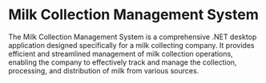 # Milk Collection Management System

The Milk Collection Management System is a comprehensive .NET desktop application designed specifically for a milk collecting company. It provides efficient and streamlined management of milk collection operations, enabling the company to effectively track and manage the collection, processing, and distribution of milk from various sources.